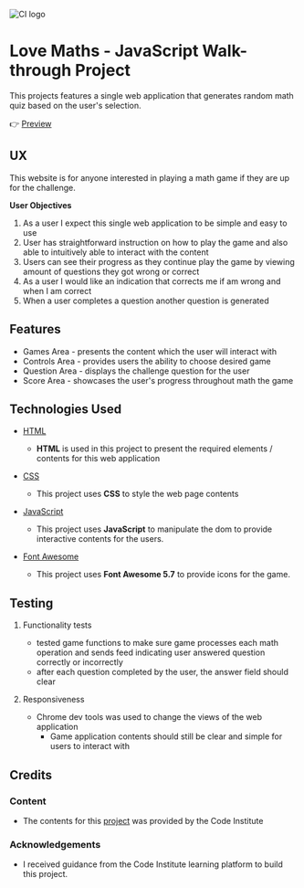 ![CI logo](https://codeinstitute.s3.amazonaws.com/fullstack/ci_logo_small.png)

# Love Maths - JavaScript Walk-through Project

This projects features a single web application that generates random math quiz based on the user's selection.

👉 [Preview](https://kmadjei.github.io/LoveMaths-JS-WalkthrouhProject/)


 
## UX

This website is for anyone interested in playing a math game if they are up for the challenge.

**User Objectives**
1. As a user I expect this single web application  to be simple and easy to use
2. User has straightforward instruction on how to play the game and also able to intuitively able to interact with the content
3. Users can see their progress as they continue play the game by viewing amount of questions they got wrong or correct
4. As a user I would like an indication that corrects me if am wrong and when I am correct
5. When a user completes a question another question is generated 

## Features

- Games Area - presents the content which the user will interact with 
- Controls Area - provides users the ability to choose desired game
- Question Area - displays the challenge question for the user 
- Score Area - showcases the user's progress throughout math the game

## Technologies Used

- [HTML](https://www.w3schools.com/html/default.asp)
    - **HTML** is used in this project to present the required elements / contents for this web application

- [CSS](https://www.w3schools.com/css/default.asp)
    - This project uses **CSS** to style the web page contents

- [JavaScript](https://www.w3schools.com/js/default.asp)
    - This project uses **JavaScript** to manipulate the dom to provide interactive contents for the users.

- [Font Awesome](https://fontawesome.com/)
    - This project uses **Font Awesome 5.7** to provide icons for the game.    

## Testing

1. Functionality tests
    - tested game functions to make sure game processes each math operation and sends feed indicating user answered question correctly or incorrectly
    - after each question completed by the user, the answer field should clear

2. Responsiveness 
    - Chrome dev tools was used to change the views of the web application
        - Game application contents should still be clear and simple for users to interact with


## Credits

### Content

- The contents for this [project](https://github.com/Code-Institute-Solutions/JS-Essentials-Project/tree/master/13-Tidying%20Up) was provided by the Code Institute

### Acknowledgements

- I received guidance from the Code Institute learning platform to build this project.